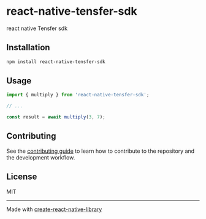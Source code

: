 # react-native-tensfer-sdk

react native Tensfer sdk

## Installation

```sh
npm install react-native-tensfer-sdk
```

## Usage

```js
import { multiply } from 'react-native-tensfer-sdk';

// ...

const result = await multiply(3, 7);
```

## Contributing

See the [contributing guide](CONTRIBUTING.md) to learn how to contribute to the repository and the development workflow.

## License

MIT

---

Made with [create-react-native-library](https://github.com/callstack/react-native-builder-bob)
